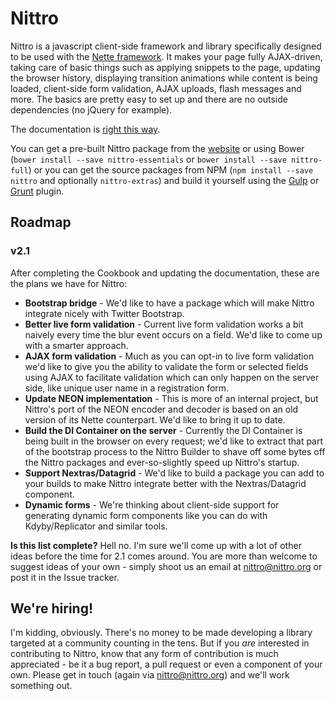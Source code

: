 Nittro
======

Nittro is a javascript client-side framework and library specifically designed to be used with the [Nette framework](https://nette.org).
It makes your page fully AJAX-driven, taking care of basic things such as applying snippets to the page, updating the
browser history, displaying transition animations while content is being loaded, client-side form validation, AJAX
uploads, flash messages and more. The basics are pretty easy to set up and there are no outside dependencies (no jQuery
for example).

The documentation is [right this way](https://github.com/nittro/nittro/wiki).

You can get a pre-built Nittro package from the [website](https://www.nittro.org/download) or using Bower
(`bower install --save nittro-essentials` or `bower install --save nittro-full`) or you can get the source packages
from NPM (`npm install --save nittro` and optionally `nittro-extras`) and build it yourself using 
the [Gulp](https://github.com/nittro/gulp) or [Grunt](https://github.com/nittro/grunt) plugin.


## Roadmap

### v2.1

After completing the Cookbook and updating the documentation, these are the plans we have for Nittro:

* **Bootstrap bridge** - We'd like to have a package which will make Nittro integrate nicely with Twitter Bootstrap.
* **Better live form validation** - Current live form validation works a bit naively every time the blur event occurs
  on a field. We'd like to come up with a smarter approach.
* **AJAX form validation** - Much as you can opt-in to live form validation we'd like to give you the ability to
  validate the form or selected fields using AJAX to facilitate validation which can only happen on the server side,
  like unique user name in a registration form.
* **Update NEON implementation** - This is more of an internal project, but Nittro's port of the NEON encoder
  and decoder is based on an old version of its Nette counterpart. We'd like to bring it up to date.
* **Build the DI Container on the server** - Currently the DI Container is being built in the browser on every request;
  we'd like to extract that part of the bootstrap process to the Nittro Builder to shave off some bytes off the Nittro
  packages and ever-so-slightly speed up Nittro's startup.
* **Support Nextras/Datagrid** - We'd like to build a package you can add to your builds to make Nittro integrate
  better with the Nextras/Datagrid component.
* **Dynamic forms** - We're thinking about client-side support for generating dynamic form components like you can do
  with Kdyby/Replicator and similar tools.

**Is this list complete?** Hell no. I'm sure we'll come up with a lot of other ideas before the time for 2.1 comes
around. You are more than welcome to suggest ideas of your own - simply shoot us an email at nittro@nittro.org or
post it in the Issue tracker.


## We're hiring!

I'm kidding, obviously. There's no money to be made developing a library targeted at a community counting in the tens.
But if you _are_ interested in contributing to Nittro, know that any form of contribution is much appreciated - be it
a bug report, a pull request or even a component of your own. Please get in touch (again via nittro@nittro.org) and
we'll work something out.
